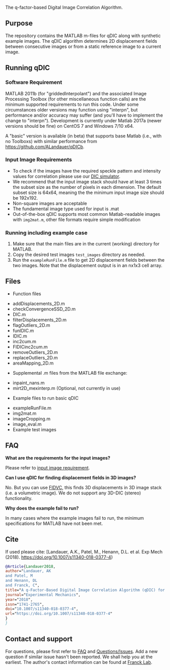 The q-factor-based Digital Image Correlation Algorithm.

## Purpose
The repository contains the MATLAB m-files for qDIC along with synthetic example images. The qDIC algorithm determines 2D displacement fields between consecutive images or from a static reference image to a current image.

## Running qDIC

### Software Requirement
MATLAB 2011b (for "griddedInterpolant") and the associated Image Processing Toolbox (for other miscellaneous function calls) are the minimum supported requirements to run this code.  Under some circumstances older versions may function using "interpn", but performance and/or accuracy may suffer (and you'll have to implement the change to "interpn").  Development is currently under Matlab 2017a (newer versions should be fine) on CentOS 7 and Windows 7/10 x64.

A "basic" version is available (in beta) that supports base Matlab (i.e., with no Toolboxs) with similar performance from https://github.com/ALandauer/qDICb.

### Input Image Requirements
* To check if the images have the required speckle pattern and intensity values for correlation please use our [DIC simulator](https://github.com/FranckLab/DIC-Simulator).
* We recommend that the input image stack  should have at least 3 times the subset size as the number of pixels in each dimension. The default subset size is 64x64, meaning the the minimum input image size should be 192x192.
* Non-square images are acceptable
* The fundamental image type used for input is .mat
* Out-of-the-box qDIC supports most common Matlab-readable images with `img2mat.m`, other file formats require simple modification

### Running including example case
1. Make sure that the main files are in the current (working) directory for MATLAB.
2. Copy the desired test images `test_images` directory as needed.
3. Run the `exampleRunFile.m` file to get 2D displacement fields between the two images. Note that the displacement output is in an nx1x3 cell array.

## Files
* Function files
 - addDisplacements_2D.m
 - checkConvergenceSSD_2D.m
 - DIC.m
 - filterDisplacements_2D.m
 - flagOutliers_2D.m
 - funIDIC.m
 - IDIC.m
 - inc2cum.m
 - FIDICinc2cum.m
 - removeOutliers_2D.m
 - replaceOutliers_2D.m
 - areaMapping_2D.m

* Supplemental .m files from the MATLAB file exchange:
 - inpaint_nans.m
 - mirt2D_mexinterp.m  (Optional, not currently in use)

* Example files to run basic qDIC
 - exampleRunFile.m
 - img2mat.m
 - imageCropping.m
 - image_eval.m
 - Example test images

## FAQ

**What are the requirements for the input images?**

Please refer to [input image requirement](https://github.com/FranckLab/FIDIC#input-image-requirements).

**Can I use qDIC for finding displacement fields in 3D images?**

No. But you can use [FIDVC](https://github.com/FranckLab/FIDVC), this finds 3D displacements in 3D image stack (i.e. a volumetric image). We do not support any 3D-DIC (stereo) functionality.

**Why does the example fail to run?**

In many cases where the example images fail to run, the minimum specifications for MATLAB have not been met.

## Cite
If used please cite:
[Landauer, A.K., Patel, M., Henann, D.L. et al. Exp Mech (2018). https://doi.org/10.1007/s11340-018-0377-4)

```bibtex
@Article{Landauer2018,
author="Landauer, AK
and Patel, M
and Henann, DL
and Franck, C",
title="A q-Factor-Based Digital Image Correlation Algorithm (qDIC) for Resolving Finite Deformations with Degenerate Speckle Patterns",
journal="Experimental Mechanics",
year="2018",
issn="1741-2765",
doi="10.1007/s11340-018-0377-4",
url="https://doi.org/10.1007/s11340-018-0377-4"
}
}
```

## Contact and support
For questions, please first refer to [FAQ](https://github.com/FranckLab/FIDIC#faq) and [Questions/Issues](https://github.com/FranckLab/FIDIC/issues). Add a new question if similar issue hasn't been reported. We shall help you at the earliest. The author's contact information can be found at [Franck Lab](http://franck.engin.brown.edu).
